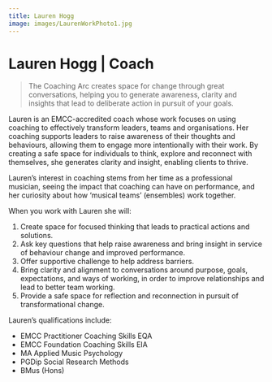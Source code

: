 ```yaml
---
title: Lauren Hogg
image: images/LaurenWorkPhoto1.jpg
---
```

# Lauren&nbsp;Hogg&nbsp;|&nbsp;Coach

> The Coaching Arc creates space for change through great conversations, helping you to generate awareness, clarity and insights that lead to deliberate action in pursuit of your goals.

Lauren is an EMCC-accredited coach whose work focuses on using coaching to effectively transform leaders, teams and organisations. Her coaching supports leaders to raise awareness of their thoughts and behaviours, allowing them to engage more intentionally with their work. By creating a safe space for individuals to think, explore and reconnect with themselves, she generates clarity and insight, enabling clients to thrive.

Lauren’s interest in coaching stems from her time as a professional musician, seeing the impact that coaching can have on performance, and her curiosity about how ‘musical teams’ (ensembles) work together. 

When you work with Lauren she will:
1. Create space for focused thinking that leads to practical actions and solutions.
2. Ask key questions that help raise awareness and bring insight in service of behaviour change and improved performance.
3. Offer supportive challenge to help address barriers.
4. Bring clarity and alignment to conversations around purpose, goals, expectations, and ways of working, in order to improve relationships and lead to better team working.
5. Provide a safe space for reflection and reconnection in pursuit of transformational change.

Lauren’s qualifications include: 
- EMCC Practitioner Coaching Skills EQA 
- EMCC Foundation Coaching Skills EIA
- MA Applied Music Psychology
- PGDip Social Research Methods 
- BMus (Hons)
